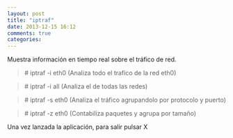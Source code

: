 ```yaml
---
layout: post
title: "iptraf"
date: 2013-12-15 16:12
comments: true
categories: 
---
```

Muestra información en tiempo real sobre el tráfico de red. 

>\# iptraf -i eth0 (Analiza todo el trafico de la red eth0)

>\# iptraf -i all (Analiza el de todas las redes)

>\# iptraf -s eth0 (Analiza el tráfico agrupandolo por protocolo y puerto)

>\# iptraf -z eth0 (Contabiliza paquetes y agrupa por tamaño)

Una vez lanzada la aplicación, para salir pulsar X

